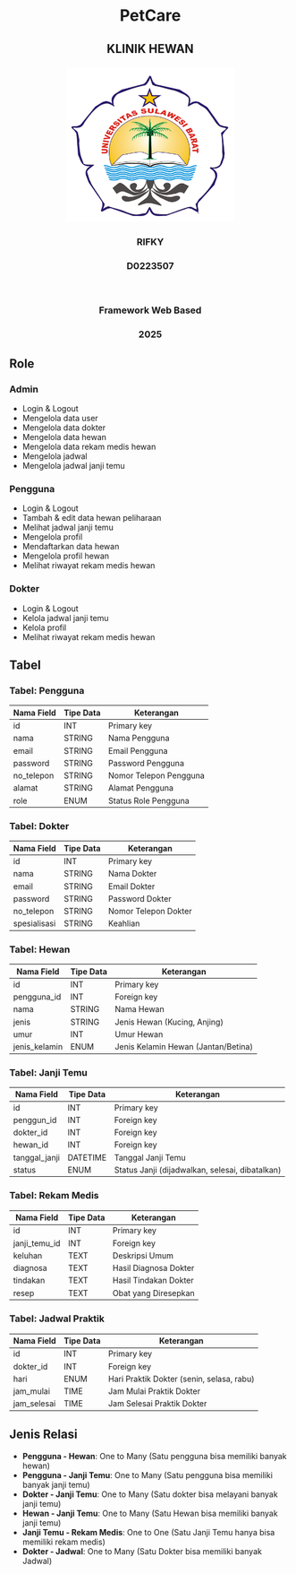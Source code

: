 # <p align="center" style="margin-bottom: 0px;">PetCare</p>
## <p align="center" style="margin-top: 0;">KLINIK HEWAN</p>

<p align="center">
  <img src="LOGO-UNSULBAR.png" width="300" alt="Deskripsi gambar" />
</p>

### <p align="center">RIFKY</p>
### <p align="center">D0223507</p></br>
### <p align="center">Framework Web Based</p>
### <p align="center">2025</p>


## Role

### Admin
- Login & Logout
- Mengelola data user
- Mengelola data dokter
- Mengelola data hewan
- Mengelola data rekam medis hewan
- Mengelola jadwal
- Mengelola jadwal janji temu

### Pengguna
- Login & Logout
- Tambah & edit data hewan peliharaan
- Melihat jadwal janji temu
- Mengelola profil
- Mendaftarkan data hewan
- Mengelola profil hewan
- Melihat riwayat rekam medis hewan

### Dokter
- Login & Logout
- Kelola jadwal janji temu
- Kelola profil
- Melihat riwayat rekam medis hewan

## Tabel

### Tabel: Pengguna
| Nama Field | Tipe Data | Keterangan                     |
|------------|-----------|--------------------------------|
| id         | INT       | Primary key                    |
| nama       | STRING    | Nama Pengguna                  |
| email      | STRING    | Email Pengguna                 |
| password   | STRING    | Password Pengguna              |
| no_telepon | STRING    | Nomor Telepon Pengguna         |
| alamat     | STRING    | Alamat Pengguna                |
| role       | ENUM      | Status Role Pengguna           |

### Tabel: Dokter
| Nama Field | Tipe Data | Keterangan                     |
|------------|-----------|--------------------------------|
| id         | INT       | Primary key                    |
| nama       | STRING    | Nama Dokter                    |
| email      | STRING    | Email Dokter                   |
| password   | STRING    | Password Dokter                |
| no_telepon | STRING    | Nomor Telepon Dokter           |
| spesialisasi | STRING  | Keahlian                       |

### Tabel: Hewan
| Nama Field | Tipe Data | Keterangan                     |
|------------|-----------|--------------------------------|
| id         | INT       | Primary key                    |
| pengguna_id    | INT       | Foreign key                    |
| nama       | STRING    | Nama Hewan                     |
| jenis      | STRING    | Jenis Hewan (Kucing, Anjing)  |
| umur       | INT       | Umur Hewan                     |
| jenis_kelamin | ENUM   | Jenis Kelamin Hewan (Jantan/Betina) |

### Tabel: Janji Temu
| Nama Field | Tipe Data | Keterangan                     |
|------------|-----------|--------------------------------|
| id         | INT       | Primary key                    |
| penggun_id    | INT       | Foreign key                    |
| dokter_id  | INT       | Foreign key                    |
| hewan_id   | INT       | Foreign key                    |
| tanggal_janji | DATETIME | Tanggal Janji Temu          |
| status     | ENUM      | Status Janji (dijadwalkan, selesai, dibatalkan) |

### Tabel: Rekam Medis
| Nama Field | Tipe Data | Keterangan                     |
|------------|-----------|--------------------------------|
| id         | INT       | Primary key                    |
| janji_temu_id | INT     | Foreign key                    |
| keluhan    | TEXT      | Deskripsi Umum                 |
| diagnosa   | TEXT      | Hasil Diagnosa Dokter          |
| tindakan    | TEXT      | Hasil Tindakan Dokter          |
| resep      | TEXT      | Obat yang Diresepkan           |

### Tabel: Jadwal Praktik
| Nama Field | Tipe Data | Keterangan                     |
|------------|-----------|--------------------------------|
| id         | INT       | Primary key                    |
| dokter_id  | INT       | Foreign key                    |
| hari       | ENUM      | Hari Praktik Dokter (senin, selasa, rabu) |
| jam_mulai  | TIME      | Jam Mulai Praktik Dokter      |
| jam_selesai| TIME      | Jam Selesai Praktik Dokter    |

## Jenis Relasi
- **Pengguna - Hewan**: One to Many (Satu pengguna bisa memiliki banyak hewan)
- **Pengguna - Janji Temu**: One to Many (Satu pengguna bisa memiliki banyak janji temu)
- **Dokter - Janji Temu**: One to Many (Satu dokter bisa melayani banyak janji temu)
- **Hewan - Janji Temu**: One to Many (Satu Hewan bisa memiliki banyak janji temu)
- **Janji Temu - Rekam Medis**: One to One (Satu Janji Temu hanya bisa memiliki rekam medis)
- **Dokter - Jadwal**: One to Many (Satu Dokter bisa memiliki banyak Jadwal)
